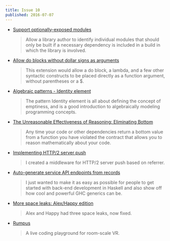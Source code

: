 ```yaml
---
title: Issue 10
published: 2016-07-07
---
```


- [Support optionally-exposed modules](https://github.com/sol/hpack/pull/112)

  > Allow a library author to identify individual modules that should only be built if a necessary dependency is included in a build in which the library is involved.

- [Allow do blocks without dollar signs as arguments](https://ghc.haskell.org/trac/ghc/ticket/10843)

  > This extension would allow a do block, a lambda, and a few other syntactic constructs to be placed directly as a function argument, without parentheses or a $.

- [Algebraic patterns - Identity element](http://philipnilsson.github.io/Badness10k/posts/2016-06-29-functional-patterns-identity-element.html)

  > The pattern Identity element is all about defining the concept of emptiness, and is a good introduction to algebraically modeling programming concepts.

- [The Unreasonable Effectiveness of Reasoning: Eliminating Bottom](http://typed.funops.co/tutorials/2016/05/25/unreasonable-effectiveness-of-reasoning-understanding-bottom.html)

  > Any time your code or other dependencies return a bottom value from a function you have violated the contract that allows you to reason mathematically about your code.

- [Implementing HTTP/2 server push](http://www.yesodweb.com/blog/2016/07/http2-server-push)

  > I created a middleware for HTTP/2 server push based on referrer.

- [Auto-generate service API endpoints from records](http://www.haskellforall.com/2016/07/auto-generate-service-api-endpoints.html)

  > I just wanted to make it as easy as possible for people to get started with back-end development in Haskell and also show off how cool and powerful GHC generics can be.

- [More space leaks: Alex/Happy edition](https://neilmitchell.blogspot.de/2016/07/more-space-leaks-alexhappy-edition.html)

  > Alex and Happy had three space leaks, now fixed.

- [Rumpus](https://www.youtube.com/watch?v=pnEdY2Qttvw)

  > A live coding playground for room-scale VR.
